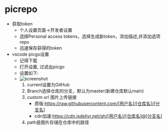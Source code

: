 # picrepo

- 获取token
  - 个人设置页面->开发者设置
  - 选择Personal access tokens，选择生成新token，添加描述,并添加选项repo
  - 迅速保存获得的token
- vscode picgo设置
  - 记得下载
  - 打开设置, 过滤出picgo
  - 设置如下:
  - ![screenshot](https://cdn.jsdelivr.net/gh/Doublc-Qluv/picrepo@main/notes/screenshot.png)
    1. current设置为GitHub
    2. Branch选择仓库的分支，默认为master(新建仓库默认main)
    3. custom url 图片上传链接
        - 原版:https://raw.githubusercontent.com/[用户名]/[仓库名]/[分支名]
        - cdn加速:https://cdn.jsdelivr.net/gh/[用户名]/[仓库名]@[分支名]
    4. path是图片存储在仓库中的路径